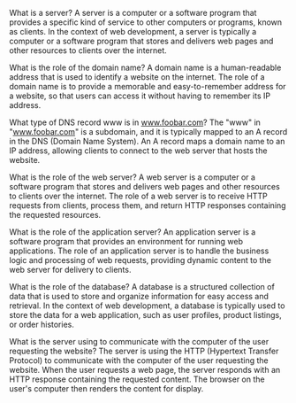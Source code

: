 What is a server?
A server is a computer or a software program that provides a specific kind of service to other computers or programs, known as clients. In the context of web development, a server is typically a computer or a software program that stores and delivers web pages and other resources to clients over the internet.

What is the role of the domain name?
A domain name is a human-readable address that is used to identify a website on the internet. The role of a domain name is to provide a memorable and easy-to-remember address for a website, so that users can access it without having to remember its IP address.

What type of DNS record www is in www.foobar.com?
The "www" in "www.foobar.com" is a subdomain, and it is typically mapped to an A record in the DNS (Domain Name System). An A record maps a domain name to an IP address, allowing clients to connect to the web server that hosts the website.

What is the role of the web server?
A web server is a computer or a software program that stores and delivers web pages and other resources to clients over the internet. The role of a web server is to receive HTTP requests from clients, process them, and return HTTP responses containing the requested resources.

What is the role of the application server?
An application server is a software program that provides an environment for running web applications. The role of an application server is to handle the business logic and processing of web requests, providing dynamic content to the web server for delivery to clients.

What is the role of the database?
A database is a structured collection of data that is used to store and organize information for easy access and retrieval. In the context of web development, a database is typically used to store the data for a web application, such as user profiles, product listings, or order histories.

What is the server using to communicate with the computer of the user requesting the website?
The server is using the HTTP (Hypertext Transfer Protocol) to communicate with the computer of the user requesting the website. When the user requests a web page, the server responds with an HTTP response containing the requested content. The browser on the user's computer then renders the content for display.